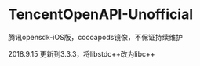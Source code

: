 # TencentOpenAPI-Unofficial
腾讯opensdk-iOS版，cocoapods镜像，不保证持续维护

2018.9.15 更新到3.3.3，将libstdc++改为libc++

